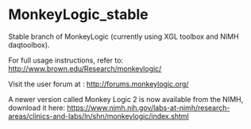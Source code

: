 MonkeyLogic_stable
==================

Stable branch of MonkeyLogic (currently using XGL toolbox and NIMH daqtoolbox).

For full usage instructions, refer to: http://www.brown.edu/Research/monkeylogic/

Visit the user forum at : http://forums.monkeylogic.org/

A newer version called Monkey Logic 2 is now available from the NIMH, download it here: 
https://www.nimh.nih.gov/labs-at-nimh/research-areas/clinics-and-labs/ln/shn/monkeylogic/index.shtml
